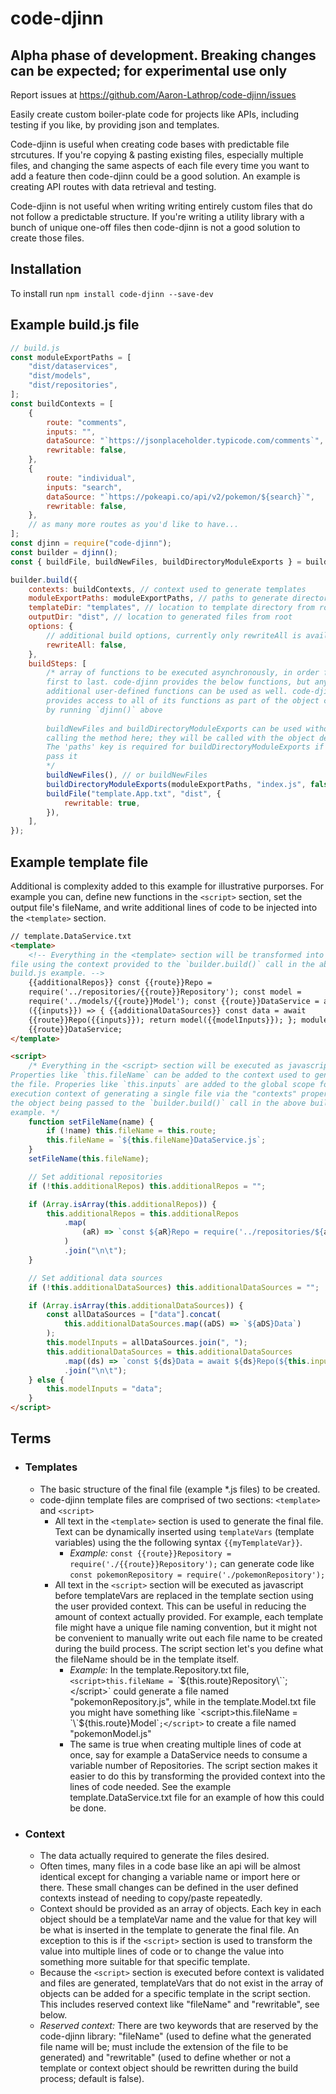 # code-djinn

## Alpha phase of development. Breaking changes can be expected; for experimental use only

Report issues at https://github.com/Aaron-Lathrop/code-djinn/issues

Easily create custom boiler-plate code for projects like APIs, including testing if you like, by providing json and templates.

Code-djinn is useful when creating code bases with predictable file strcutures. If you're copying & pasting existing files, especially multiple files, and changing the same aspects of each file every time you want to add a feature then code-djinn could be a good solution. An example is creating API routes with data retrieval and testing.

Code-djinn is not useful when writing writing entirely custom files that do not follow a predictable structure. If you're writing a utility library with a bunch of unique one-off files then code-djinn is not a good solution to create those files.

## Installation

To install run `npm install code-djinn --save-dev`

## Example build.js file

```javascript
// build.js
const moduleExportPaths = [
	"dist/dataservices",
	"dist/models",
	"dist/repositories",
];
const buildContexts = [
	{
		route: "comments",
		inputs: "",
		dataSource: "`https://jsonplaceholder.typicode.com/comments`",
		rewritable: false,
	},
	{
		route: "individual",
		inputs: "search",
		dataSource: "`https://pokeapi.co/api/v2/pokemon/${search}`",
		rewritable: false,
	},
	// as many more routes as you'd like to have...
];
const djinn = require("code-djinn");
const builder = djinn();
const { buildFile, buildNewFiles, buildDirectoryModuleExports } = builder;

builder.build({
	contexts: buildContexts, // context used to generate templates
	moduleExportPaths: moduleExportPaths, // paths to generate directory module exports
	templateDir: "templates", // location to template directory from root (must be at root of project)
	outputDir: "dist", // location to generated files from root
	options: {
		// additional build options, currently only rewriteAll is available
		rewriteAll: false,
	},
	buildSteps: [
		/* array of functions to be executed asynchronously, in order from
		first to last. code-djinn provides the below functions, but any
		additional user-defined functions can be used as well. code-djinn
		provides access to all of its functions as part of the object created
		by running `djinn()` above 
		
		buildNewFiles and buildDirectoryModuleExports can be used without
		calling the method here; they will be called with the object defined above.
		The 'paths' key is required for buildDirectoryModuleExports if you don't
		pass it
		*/
		buildNewFiles(), // or buildNewFiles
		buildDirectoryModuleExports(moduleExportPaths, "index.js", false), // or buildDirectoryModuleExports
		buildFile("template.App.txt", "dist", {
			rewritable: true,
		}),
	],
});
```

## Example template file

Additional is complexity added to this example for illustrative purporses. For example you can, define new functions in the `<script>` section, set the output file's fileName, and write additional lines of code to be injected into the `<template>` section.

```html
// template.DataService.txt
<template>
	<!-- Everything in the <template> section will be transformed into the output
file using the context provided to the `builder.build()` call in the above
build.js example. -->
	{{additionalRepos}} const {{route}}Repo =
	require('../repositories/{{route}}Repository'); const model =
	require('../models/{{route}}Model'); const {{route}}DataService = async
	({{inputs}}) => { {{additionalDataSources}} const data = await
	{{route}}Repo({{inputs}}); return model({{modelInputs}}); }; module.exports =
	{{route}}DataService;
</template>

<script>
	/* Everything in the <script> section will be executed as javascript.
Properties like `this.fileName` can be added to the context used to generate
the file. Properies like `this.inputs` are added to the global scope for the
execution context of generating a single file via the "contexts" property in
the object being passed to the `builder.build()` call in the above build.js
example. */
	function setFileName(name) {
		if (!name) this.fileName = this.route;
		this.fileName = `${this.fileName}DataService.js`;
	}
	setFileName(this.fileName);

	// Set additional repositories
	if (!this.additionalRepos) this.additionalRepos = "";

	if (Array.isArray(this.additionalRepos)) {
		this.additionalRepos = this.additionalRepos
			.map(
				(aR) => `const ${aR}Repo = require('../repositories/${aR}Repository');`
			)
			.join("\n\t");
	}

	// Set additional data sources
	if (!this.additionalDataSources) this.additionalDataSources = "";

	if (Array.isArray(this.additionalDataSources)) {
		const allDataSources = ["data"].concat(
			this.additionalDataSources.map((aDS) => `${aDS}Data`)
		);
		this.modelInputs = allDataSources.join(", ");
		this.additionalDataSources = this.additionalDataSources
			.map((ds) => `const ${ds}Data = await ${ds}Repo(${this.inputs});`)
			.join("\n\t");
	} else {
		this.modelInputs = "data";
	}
</script>
```

## Terms

- ### Templates
  - The basic structure of the final file (example \*.js files) to be created.
  - code-djinn template files are comprised of two sections: `<template>` and `<script>`
    - All text in the `<template>` section is used to generate the final file. Text can be dynamically inserted using `templateVars` (template variables) using the the following syntax `{{myTemplateVar}}`.
      - _Example:_ `const {{route}}Repository = require('./{{route}}Repository');` can generate code like `const pokemonRepository = require('./pokemonRepository');`
    - All text in the `<script>` section will be executed as javascript before templateVars are replaced in the template section using the user provided context. This can be useful in reducing the amount of context actually provided. For example, each template file might have a unique file naming convention, but it might not be convenient to manually write out each file name to be created during the build process. The script section let's you define what the fileName should be in the template itself.
      - _Example:_ In the template.Repository.txt file, `<script>this.fileName = `\`${this.route}Repository\``;</script>` could generate a file named "pokemonRepository.js", while in the template.Model.txt file you might have something like `<script>this.fileName = `\`${this.route}Model\``;</script>` to create a file named "pokemonModel.js"
      - The same is true when creating multiple lines of code at once, say for example a DataService needs to consume a variable number of Repositories. The script section makes it easier to do this by transforming the provided context into the lines of code needed. See the example template.DataService.txt file for an example of how this could be done.
- ### Context
  - The data actually required to generate the files desired.
  - Often times, many files in a code base like an api will be almost identical except for changing a variable name or import here or there. These small changes can be defined in the user defined contexts instead of needing to copy/paste repeatedly.
  - Context should be provided as an array of objects. Each key in each object should be a templateVar name and the value for that key will be what is inserted in the template to generate the final file. An exception to this is if the `<script>` section is used to transform the value into multiple lines of code or to change the value into something more suitable for that specific template.
  - Because the `<script>` section is executed before context is validated and files are generated, templateVars that do not exist in the array of objects can be added for a specific template in the script section. This includes reserved context like "fileName" and "rewritable", see below.
  - _Reserved context:_ There are two keywords that are reserved by the code-djinn library: "fileName" (used to define what the generated file name will be; must include the extension of the file to be generated) and "rewritable" (used to define whether or not a template or context object should be rewritten during the build process; default is false).

